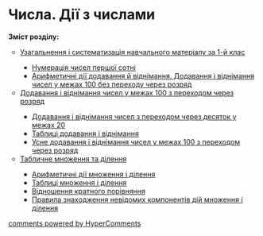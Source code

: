 <div id="hypercomments_widget" class="js-hypercomments-widget invisible"></div>

# Числа. Дії з числами
<p><b>Зміст розділу:</b></p>
<ul type="circle">
<li><a href="http://mathmon14.ed-era.com/2/uzagalnennya__sistematizatsya_navchalnogo_materyalu.html">Узагальнення і систематизація навчального матеріалу за 1-й клас</a></li>
<ul type="square">
<li><a href="http://mathmon14.ed-era.com/2/numeratsya_chisel_pershoy_sotny.html">Нумерація чисел першої сотні</a></li>
<li><a href="http://mathmon14.ed-era.com/2/arifmetichny_dii_dodavannya_i_vydnymannya.html">Арифметичні дії додавання й віднімання. Додавання і віднімання чисел у межах 100 без переходу через розряд</a></li>
</ul>
<li><a href="http://mathmon14.ed-era.com/2/dodavannya__vydnmannya_chisel_u_mezhah_100.html">Додавання і віднімання чисел у межах 100 з переходом через розряд</a></li>
<ul type="square">
<li><a href="http://mathmon14.ed-era.com/2/dodavannya__vydnmannya_chisel_z_perehodom_cherez.html">Додавання і віднімання чисел з переходом через десяток у межах 20</a></li>
<li><a href="http://mathmon14.ed-era.com/2/tablitsy_dodavannya_ta_vydnymannya.html">Таблиці додавання і віднімання</a></li>
<li><a href="http://mathmon14.ed-era.com/2/usne_dodavannya__vydnymannya_chisel_u_mezhah_100_z_perehodom.html">Усне додавання і віднімання чисел у межах 100 з переходом через розряд</a></li>
</ul>
<li><a href="http://mathmon14.ed-era.com/2/tablichne_mnozhennya_ta_dylennya.html">Табличне множення та ділення</a></li>
<ul type="square">
<li><a href="http://mathmon14.ed-era.com/2/arifmetichny_dii_mnozhennya_ta_dylennya.html">Арифметичні дії множення і ділення</a></li>
<li><a href="http://mathmon14.ed-era.com/2/tablitsy_mnozhennya_ta_dylennya.html">Таблиці множення і ділення</a></li>
<li><a href="http://mathmon14.ed-era.com/2/vydnoshennya_kratnogo_poryvnyannya.html">Відношення кратного порівняння</a></li>
<li><a href="http://mathmon14.ed-era.com/2/pravila_znahodzhennya_nevydomih_komponentyv_diu_mnozhennya.html">Правила знаходження невідомих компонентів дій множення і ділення</a></li></ul>
</ul>

<div class="js-hypercomments-container">
    <a href="http://hypercomments.com" class="hc-link" title="comments widget">comments powered by HyperComments</a>
</div>